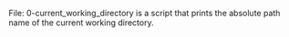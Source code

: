 
File: 0-current_working_directory is a script that prints the absolute path name of the current working directory.
